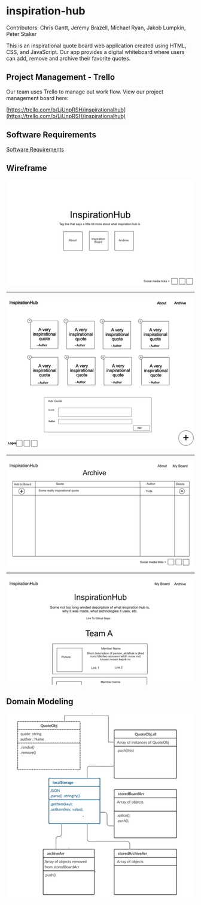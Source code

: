 # inspiration-hub

Contributors: Chris Gantt, Jeremy Brazell, Michael Ryan, Jakob Lumpkin, Peter Staker

This is an inspirational quote board web application created using HTML, CSS, and JavaScript. Our app provides a digital whiteboard where users can add, remove and archive their favorite quotes.

## Project Management - Trello

Our team uses Trello to manage out work flow. View our project management board here:

[https://trello.com/b/LjUnpRSH/inspirationalhub](https://trello.com/b/LjUnpRSH/inspirationalhub)

## Software Requirements

[Software Requirements](requirements.md)

## Wireframe

![landing page wireframe](images/wireframe/LandingPage.png)

---

![inspiration board wireframe](images/wireframe/InspirationBoard.png)

---

![archive wireframe](images/wireframe/Archive.png)

---

![about wireframe](images/wireframe/About.png)

## Domain Modeling

![domain modeling](img/inspoHubDomMod.png)